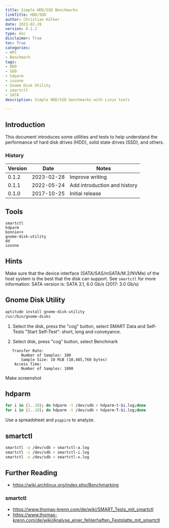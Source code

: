 ```yaml
---
title: Simple HDD/SSD Benchmarks
linkTitle: HDD/SDD
author: Christian Külker
date: 2023-02-28
version: 0.1.2
type: doc
disclaimer: True
toc: True
categories:
- HPC
- Benchmark
tags:
- HDD
- SDD
- hdparm
- iozone
- Gnome Disk Utility
- smartctl
- SATA
description: Simple HDD/SSD benchmarks with Linux tools

---
```


## Introduction

This document introduces some utilities and tests to help understand the
performance of hard disk drives (HDD), solid state drives (SSD), and others.

### History

| Version | Date       | Notes                                                |
| ------- | ---------- | ---------------------------------------------------- |
| 0.1.2   | 2023-02-28 | Improve writing                                      |
| 0.1.1   | 2022-05-24 | Add introduction and history                         |
| 0.1.0   | 2017-10-25 | Initial release                                      |

## Tools

```
smartctl
hdparm
bonnie++
gnome-disk-utility
dd
iozone
```

## Hints

Make sure that the device interface (SATA/SAS/mSATA/M.2/NVMe) of the host
system is the best that the disk can support. See `smartctl` for more
information: SATA version is: SATA 3.1, 6.0 Gb/s (2017: 3.0 Gb/s)

## Gnome Disk Utility

```bash
aptitude install gnome-disk-utility
/usr/bin/gnome-disks
```

1. Select the disk, press the "cog" button, select SMART Data and Self-Tests
   "Start Self-Test": short, long and conveyance.

2. Select disk, press "cog" button, select Benchmark

```
   Transfer Rate:
       Number of Samples: 100
       Sample Size: 10 MiB (10,485,760 bytes)
    Access Time:
       Number of Samples: 1000
```

Make screenshot

## hdparm

```bash
for i in {1..10}; do hdparm -t /dev/sdb > hdparm-t-$i.log;done
for i in {1..10}; do hdparm -t /dev/sdb > hdparm-T-$i.log;done
```

Use a spreadsheet and `psppire` to analyze.

## smartctl

```bash
smartctl -a /dev/sdb > smartctl-a.log
smartctl -i /dev/sdb > smartctl-i.log
smartctl -x /dev/sdb > smartctl-x.log
```

## Further Reading

- <https://wiki.archlinux.org/index.php/Benchmarking>

### smartctl

- <https://www.thomas-krenn.com/de/wiki/SMART_Tests_mit_smartctl>
- <https://www.thomas-krenn.com/de/wiki/Analyse_einer_fehlerhaften_Festplatte_mit_smartctl>


